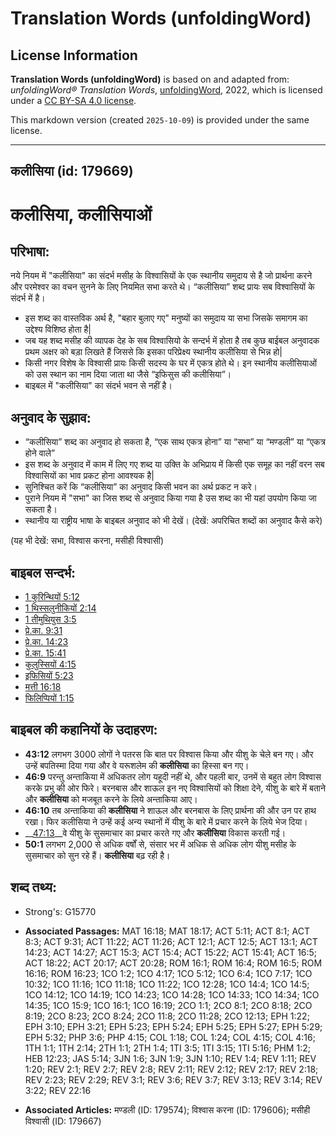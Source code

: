 # Translation Words (unfoldingWord)

## License Information

**Translation Words (unfoldingWord)** is based on and adapted from: _unfoldingWord® Translation Words_, [unfoldingWord](https://unfoldingword.org/utw), 2022, which is licensed under a [CC BY-SA 4.0 license](https://creativecommons.org/licenses/by-sa/4.0/legalcode.en).

This markdown version (created `2025-10-09`) is provided under the same license.



--------------------------------

## कलीसिया (id: 179669)

कलीसिया, कलीसियाओं
==================

परिभाषा:
--------

नये नियम में "कलीसिया" का संदर्भ मसीह के विश्वासियों के एक स्थानीय समुदाय से है जो प्रार्थना करने और परमेश्वर का वचन सुनने के लिए नियमित सभा करते थे। “कलीसिया” शब्द प्रायः सब विश्वासियों के संदर्भ में है।

* इस शब्द का वास्तविक अर्थ है, "बहार बुलाए गए" मनुष्यों का समुदाय या सभा जिसके समागम का उद्देश्य विशिष्ठ होता है\|
* जब यह शब्द मसीह की व्यापक देह के सब विश्वासियो के सन्दर्भ में होता है तब कुछ बाईबल अनुवादक प्रथम अक्षर को बड़ा लिखते हैं जिससे कि इसका परिप्रेक्ष्य स्थानीय कलीसिया से भिन्न हो\|
* किसी नगर विशेष के विश्वासी प्रायः किसी सदस्य के घर में एकत्र होते थे। इन स्थानीय कलीसियाओं को उस स्थान का नाम दिया जाता था जैसे “इफिसुस की कलीसिया”।
* बाइबल में "कलीसिया" का संदर्भ भवन से नहीं है।

अनुवाद के सुझाव:
----------------

* “कलीसिया” शब्द का अनुवाद हो सकता है, “एक साथ एकत्र होना” या “सभा” या “मण्डली” या “एकत्र होने वाले”
* इस शब्द के अनुवाद में काम में लिए गए शब्द या उक्ति के अभिप्राय में किसी एक समूह का नहीं वरन सब विश्वासियों का भाव प्रकट होना आवश्यक है\|
* सुनिश्चित करें कि “कलीसिया” का अनुवाद किसी भवन का अर्थ प्रकट न करे।
* पुराने नियम में "सभा" का जिस शब्द से अनुवाद किया गया है उस शब्द का भी यहां उपयोग किया जा सकता है।
* स्थानीय या राष्ट्रीय भाषा के बाइबल अनुवाद को भी देखें। (देखें: अपरिचित शब्दों का अनुवाद कैसे करे)

(यह भी देखें: सभा, विश्वास करना, मसीही विश्वासी)

बाइबल सन्दर्भ:
--------------

* [1 कुरिन्थियों 5:12](https://ref.ly/1Cor0:0)
* [1 थिस्सलुनीकियों 2:14](https://ref.ly/1Thess0:0)
* [1 तीमुथियुस 3:5](https://ref.ly/1Tim0:0)
* [प्रे.का. 9:31](https://ref.ly/Acts9:31)
* [प्रे.का. 14:23](https://ref.ly/Acts14:23)
* [प्रे.का. 15:41](https://ref.ly/Acts15:41)
* [कुलुस्सियों 4:15](https://ref.ly/Col4:15)
* [इफिसियों 5:23](https://ref.ly/Eph5:23)
* [मत्ती 16:18](https://ref.ly/Matt16:18)
* [फिलिप्पियों 1:15](https://ref.ly/Phil1:15)

बाइबल की कहानियों के उदाहरण:
----------------------------

* **43:12** लगभग 3000 लोगों ने पतरस कि बात पर विश्वास किया और यीशु के चेले बन गए। और उन्हें बपतिस्मा दिया गया और वे यरूशलेम की **कलीसिया** का हिस्सा बन गए।
* **46:9** परन्तु अन्ताकिया में अधिकतर लोग यहूदी नहीं थे, और पहली बार, उनमें से बहुत लोग विश्वास करके प्रभु की ओर फिरे। बरनबास और शाऊल इन नए विश्वासियों को शिक्षा देने, यीशु के बारे में बताने और **कलीसिया** को मजबूत करने के लिये अन्ताकिया आए।
* **46:10** तब अन्ताकिया की **कलीसिया** ने शाऊल और बरनबास के लिए प्रार्थना की और उन पर हाथ रखा। फिर कलीसिया ने उन्हें कई अन्य स्थानों में यीशु के बारे में प्रचार करने के लिये भेज दिया।
* \_\_[47:13](rc://*/tn/help/obs/47/13)\_\_वे यीशु के सुसमाचार का प्रचार करते गए और **कलीसिया** विकास करती गई।
* **50:1** लगभग 2,000 से अधिक वर्षों से, संसार भर में अधिक से अधिक लोग यीशु मसीह के सुसमाचार को सुन रहे हैं। **कलीसिया** बढ़ रही है।

शब्द तथ्य:
----------

* Strong's: G15770

* **Associated Passages:** MAT 16:18; MAT 18:17; ACT 5:11; ACT 8:1; ACT 8:3; ACT 9:31; ACT 11:22; ACT 11:26; ACT 12:1; ACT 12:5; ACT 13:1; ACT 14:23; ACT 14:27; ACT 15:3; ACT 15:4; ACT 15:22; ACT 15:41; ACT 16:5; ACT 18:22; ACT 20:17; ACT 20:28; ROM 16:1; ROM 16:4; ROM 16:5; ROM 16:16; ROM 16:23; 1CO 1:2; 1CO 4:17; 1CO 5:12; 1CO 6:4; 1CO 7:17; 1CO 10:32; 1CO 11:16; 1CO 11:18; 1CO 11:22; 1CO 12:28; 1CO 14:4; 1CO 14:5; 1CO 14:12; 1CO 14:19; 1CO 14:23; 1CO 14:28; 1CO 14:33; 1CO 14:34; 1CO 14:35; 1CO 15:9; 1CO 16:1; 1CO 16:19; 2CO 1:1; 2CO 8:1; 2CO 8:18; 2CO 8:19; 2CO 8:23; 2CO 8:24; 2CO 11:8; 2CO 11:28; 2CO 12:13; EPH 1:22; EPH 3:10; EPH 3:21; EPH 5:23; EPH 5:24; EPH 5:25; EPH 5:27; EPH 5:29; EPH 5:32; PHP 3:6; PHP 4:15; COL 1:18; COL 1:24; COL 4:15; COL 4:16; 1TH 1:1; 1TH 2:14; 2TH 1:1; 2TH 1:4; 1TI 3:5; 1TI 3:15; 1TI 5:16; PHM 1:2; HEB 12:23; JAS 5:14; 3JN 1:6; 3JN 1:9; 3JN 1:10; REV 1:4; REV 1:11; REV 1:20; REV 2:1; REV 2:7; REV 2:8; REV 2:11; REV 2:12; REV 2:17; REV 2:18; REV 2:23; REV 2:29; REV 3:1; REV 3:6; REV 3:7; REV 3:13; REV 3:14; REV 3:22; REV 22:16
* **Associated Articles:** मण्डली (ID: 179574); विश्वास करना (ID: 179606); मसीही विश्वासी (ID: 179667)

